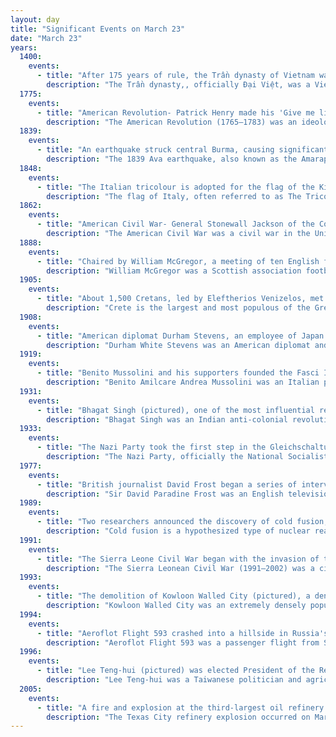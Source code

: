 ```yaml
---
layout: day
title: "Significant Events on March 23"
date: "March 23"
years:
  1400:
    events:
      - title: "After 175 years of rule, the Trần dynasty of Vietnam was deposed by Hồ Quý Ly, a court official."
        description: "The Trần dynasty,, officially Đại Việt, was a Vietnamese dynasty that ruled from 1225 to 1400. The dynasty was founded when emperor Trần Thái Tông ascended to the throne after his uncle Trần Thủ Độ orchestrated the overthrow of the Lý dynasty. The Trần dynasty defeated three Mongol invasions, most notably during the decisive Battle of Bạch Đằng River in 1288. The final emperor of the dynasty was Thiếu Đế, who was forced to abdicate the throne in 1400, at the age of five years old in favor of his maternal grandfather, Hồ Quý Ly."
  1775:
    events:
      - title: "American Revolution- Patrick Henry made his 'Give me liberty or give me death!' speech to the House of Burgesses of Virginia, urging military action against the British Empire."
        description: "The American Revolution (1765–1783) was an ideological and political movement in the Thirteen Colonies in what was then British America. The revolution ultimately culminated in the American Revolutionary War, which began with the Battles of Lexington and Concord, on April 19, 1775. The war between the colonies and the Kingdom of Great Britain continued for eight years. Leaders of the American Revolution were colonial separatist leaders who, as British subjects, initially sought incremental levels of autonomy. But later, assembled in present-day Independence Hall in the revolutionary capital of Philadelphia, they embraced and joined the cause of full independence and the Revolutionary War, forming the Continental Army and appointing George Washington as its commander-in-chief in 1775 and unanimously adopting and issuing the Declaration of Independence the following year, which served to inspire, formalize, and escalate the war, which ultimately ended British colonial rule over the colonies, permitting their independence and the establishment of the United States of America."
  1839:
    events:
      - title: "An earthquake struck central Burma, causing significant damage and killing an estimated 300 to 400 people."
        description: "The 1839 Ava earthquake, also known as the Amarapura earthquake or Inwa earthquake, was a disastrous seismic event that struck present-day central Myanmar on March 23. This earthquake with an estimated moment magnitude as high as 8.3, was one of the largest in the country, since 1762. It was assigned a maximum of XI (Extreme) on the Modified Mercalli intensity scale, and was felt in Rangoon and Bhamo. Damage was enormous in Ava, resulting in the death of hundreds."
  1848:
    events:
      - title: "The Italian tricolour is adopted for the flag of the Kingdom of Sardinia by Charles Albert of Sardinia during the First Italian War of Independence."
        description: "The flag of Italy, often referred to as The Tricolour, is a flag featuring three equally sized vertical pales of green, white and red, with the green at the hoist side, as defined by Article 12 of the Constitution of the Italian Republic. The Italian law regulates its use and display, protecting its defense and providing for the crime of insulting it; it also prescribes its teaching in Italian schools together with other national symbols of Italy."
  1862:
    events:
      - title: "American Civil War- General Stonewall Jackson of the Confederate States Army lost the First Battle of Kernstown, but was still able to prevent the Union Army from reinforcing the Peninsula campaign."
        description: "The American Civil War was a civil war in the United States between the Union and the Confederacy, which was formed in 1861 by states that had seceded from the Union. The central conflict leading to war was a dispute over whether slavery should be permitted to expand into the western territories, leading to more slave states, or be prohibited from doing so, which many believed would place slavery on a course of ultimate extinction."
  1888:
    events:
      - title: "Chaired by William McGregor, a meeting of ten English football clubs was held in London, which would eventually result in the establishment of the Football League."
        description: "William McGregor was a Scottish association football administrator in the Victorian era who was the founder of the Football League, the first organised association football league in the world."
  1905:
    events:
      - title: "About 1,500 Cretans, led by Eleftherios Venizelos, met at the village of Theriso to call for the island's unification with Greece, beginning the Theriso revolt."
        description: "Crete is the largest and most populous of the Greek islands, the 88th largest island in the world and the fifth largest island in the Mediterranean Sea, after Sicily, Sardinia, Cyprus, and Corsica. Crete is located about 100 km (62 mi) south of the Peloponnese, and about 300 km (190 mi) southwest of Anatolia. Crete has an area of 8,450 km2 (3,260 sq mi) and a coastline of 1,046 km (650 mi). It bounds the southern border of the Aegean Sea, with the Sea of Crete to the north and the Libyan Sea to the south. Crete covers 260 km from west to east but is narrow from north to south, spanning three longitudes but only half a latitude."
  1908:
    events:
      - title: "American diplomat Durham Stevens, an employee of Japan's Ministry of Foreign Affairs, was fatally shot in San Francisco by two Korean immigrants unhappy with his support of increased Japanese presence in Korea."
        description: "Durham White Stevens was an American diplomat and later an employee of Japan's Ministry of Foreign Affairs, working for the Japanese colonial office in Korea, the Resident-General. He was fatally shot by Korean-American activists Jang In-hwan and Jeon Myeong-un in one of the first acts of nationalist rebellion by pro-Korean activists in the United States."
  1919:
    events:
      - title: "Benito Mussolini and his supporters founded the Fasci Italiani di Combattimento, the predecessor of the National Fascist Party."
        description: "Benito Amilcare Andrea Mussolini was an Italian politician and journalist who was the dictator of Fascist Italy from the March on Rome in 1922 until his overthrow in 1943. He was also Duce of Italian fascism from the establishment of the Italian Fasces of Combat in 1919, until his summary execution in 1945. He founded and led the National Fascist Party (PNF). As a dictator and founder of fascism, Mussolini inspired the international spread of fascist movements during the interwar period."
  1931:
    events:
      - title: "Bhagat Singh (pictured), one of the most influential revolutionaries of the Indian independence movement, and two others were executed by the British authorities."
        description: "Bhagat Singh was an Indian anti-colonial revolutionary who participated in the mistaken murder of a junior British police officer in December 1928 in what was to be retaliation for the death of an Indian nationalist. He later took part in a largely symbolic bombing of the Central Legislative Assembly in Delhi and a hunger strike in jail, which—on the back of sympathetic coverage in Indian-owned newspapers—turned him into a household name in the Punjab region, and after his execution at age 23 into a martyr and folk hero in Northern India. Borrowing ideas from Bolshevism and anarchism, the charismatic Bhagat Singh electrified a growing militancy in India in the 1930s and prompted urgent introspection within the Indian National Congress's nonviolent but eventually successful campaign for India's independence."
  1933:
    events:
      - title: "The Nazi Party took the first step in the Gleichschaltung process by having the Enabling Act passed, giving the government the right to make laws without the involvement of the Reichstag."
        description: "The Nazi Party, officially the National Socialist German Workers' Party, was a far-right political party in Germany active between 1920 and 1945 that created and supported the ideology of Nazism. Its precursor, the German Workers' Party, existed from 1919 to 1920. The Nazi Party emerged from the extremist German nationalist, racist, and populist Freikorps paramilitary culture, which fought against communist uprisings in post–World War I Germany. The party was created to draw workers away from communism and into völkisch nationalism. Initially, Nazi political strategy focused on anti-big business, anti-bourgeoisie, and anti-capitalism, disingenuously using socialist rhetoric to gain the support of the lower middle class; it was later downplayed to gain the support of business leaders. By the 1930s, the party's main focus shifted to antisemitic and anti-Marxist themes. The party had little popular support until the Great Depression, when worsening living standards and widespread unemployment drove Germans into political extremism."
  1977:
    events:
      - title: "British journalist David Frost began a series of interviews with former U.S. president Richard Nixon, starting with the Watergate scandal."
        description: "Sir David Paradine Frost was an English television host, journalist, comedian and writer. He rose to prominence during the satire boom in the United Kingdom when he was chosen to host the satirical programme That Was the Week That Was in 1962. His success on this show led to work as a host on American television. He became known for his television interviews with senior political figures, among them the Nixon interviews with US president Richard Nixon in 1977 which were adapted into a stage play and film. Frost interviewed all eight British prime ministers serving from 1964 to 2016, from Alec Douglas-Home to David Cameron, and all seven American presidents in office from 1969 to 2008."
  1989:
    events:
      - title: "Two researchers announced the discovery of cold fusion, a claim which was later discredited."
        description: "Cold fusion is a hypothesized type of nuclear reaction that would occur at, or near, room temperature. It would contrast starkly with the 'hot' fusion that is known to take place naturally within stars and artificially in hydrogen bombs and prototype fusion reactors under immense pressure and at temperatures of millions of degrees, and be distinguished from muon-catalyzed fusion. There is currently no accepted theoretical model that would allow cold fusion to occur."
  1991:
    events:
      - title: "The Sierra Leone Civil War began with the invasion of the Revolutionary United Front, with support from the special forces of Charles Taylor's National Patriotic Front of Liberia, in  an attempt to overthrow President Joseph Saidu Momoh."
        description: "The Sierra Leonean Civil War (1991–2002) was a civil war in Sierra Leone that began on 23 March 1991 when the Revolutionary United Front (RUF), with support from the special forces of Liberian dictator Charles Taylor's National Patriotic Front of Liberia (NPFL), intervened in Sierra Leone in an attempt to overthrow the Joseph Momoh government. The resulting civil war lasted almost 11 years, and had over 50,000, up to 70,000, casualties in total; an estimated 2.5 million people were displaced during the conflict, and widespread atrocities occurred."
  1993:
    events:
      - title: "The demolition of Kowloon Walled City (pictured), a densely crowded slum in Hong Kong, began."
        description: "Kowloon Walled City was an extremely densely populated and largely lawless enclave of China within the boundaries of Kowloon City of former British Hong Kong. Built as an imperial Chinese military fort, the walled city became a de jure enclave after the New Territories were leased to the United Kingdom in 1898. Its population increased dramatically after the end of the Japanese occupation of Hong Kong during World War II, attracting mostly refugees fleeing the renewed Chinese Civil War."
  1994:
    events:
      - title: "Aeroflot Flight 593 crashed into a hillside in Russia's Kemerovo Oblast, killing all 75 people on board, after the pilot's 15-year-old son had unknowingly disabled the autopilot while seated at the controls."
        description: "Aeroflot Flight 593 was a passenger flight from Sheremetyevo International Airport, Moscow, Russia, to Kai Tak Airport in Hong Kong. On 23 March 1994, the aircraft operating the route, an Airbus A310-304 flown by Aeroflot, crashed into the Kuznetsk Alatau mountain range in Kemerovo Oblast, killing all 63 passengers and 12 crew members on board."
  1996:
    events:
      - title: "Lee Teng-hui (pictured) was elected President of the Republic of China in the first direct presidential election in Taiwan."
        description: "Lee Teng-hui was a Taiwanese politician and agricultural scientist who served as the 4th president of the Republic of China (Taiwan) under the 1947 Constitution and chairman of the Kuomintang (KMT) from 1988 to 2000. He was the first president to be born in Taiwan, the last to be indirectly elected and the first to be directly elected."
  2005:
    events:
      - title: "A fire and explosion at the third-largest oil refinery in the United States killed 15 workers and kicked off process safety programs throughout the world."
        description: "The Texas City refinery explosion occurred on March 23, 2005, when a flammable hydrocarbon vapor cloud ignited and violently exploded at the isomerization process unit of the BP oil refinery in Texas City, Texas, killing 15 workers, injuring 180 others and severely damaging the refinery. All the fatalities were contractors working out of temporary buildings located close to the unit to support turnaround activities. Property loss was $200 million. When including settlements, costs of repairs, deferred production, and fines, the explosion is the world's costliest refinery accident."
---
```

